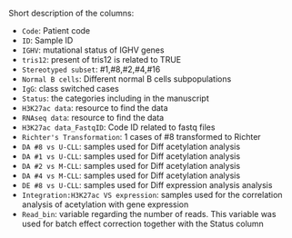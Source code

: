 Short description of the columns:
- ```Code```: Patient code
- ```ID```: Sample ID
- ```IGHV```: mutational status of IGHV genes
- ```tris12```: present of tris12 is related to TRUE
- ```Stereotyped subset```: #1,#8,#2,#4,#16 
- ```Normal B cells```: Different normal B cells subpopulations
- ```IgG```: class switched cases
- ```Status```: the categories including in the manuscript
- ```H3K27ac data```: resource to find the data
- ```RNAseq data```: resource to find the data
- ```H3K27ac data_FastqID```: Code ID related to fastq files
- ```Richter's Transformation```: 1 cases of #8 transformed to Richter
- ```DA #8 vs U-CLL```: samples used for Diff acetylation analysis
- ```DA #1 vs U-CLL```: samples used for Diff acetylation analysis
- ```DA #2 vs M-CLL```: samples used for Diff acetylation analysis
- ```DA #4 vs M-CLL```: samples used for Diff acetylation analysis
- ```DE #8 vs U-CLL```: samples used for Diff expression analysis analysis
- ```Integration:H3K27ac VS expression```: samples used for the correlation analysis of acetylation with gene expression
- ```Read_bin```: variable regarding the number of reads. This variable was used for batch effect correction together with the Status column
